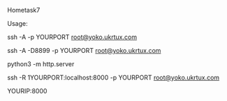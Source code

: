 Hometask7

Usage: 

ssh -A -p YOURPORT root@yoko.ukrtux.com

ssh -A -D8899 -p YOURPORT root@yoko.ukrtux.com

python3 -m http.server

ssh -R 1YOURPORT:localhost:8000 -p YOURPORT root@yoko.ukrtux.com

YOURIP:8000

